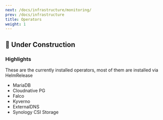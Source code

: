```yaml
---
next: /docs/infrastructure/monitoring/
prev: /docs/infrastructure
title: Operators
weight: 1
---
```


## 🚧 Under Construction

### Highlights

These are the currently installed operators, most of them are installed via HelmRelease

* MariaDB
* Cloudnative PG
* Falco
* Kyverno
* ExternalDNS
* Synology CSI Storage
